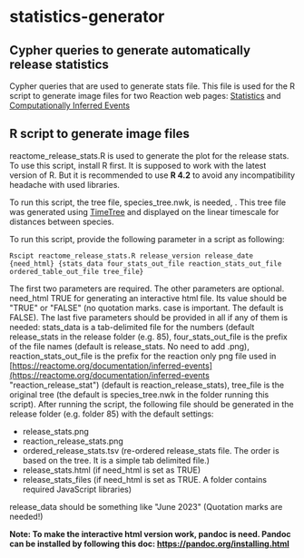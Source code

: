 # statistics-generator

## Cypher queries to generate automatically release statistics

Cypher queries that are used to generate stats file. This file is used for the R script to generate image files for two Reaction web pages: [Statistics](https://reactome.org/about/statistics "Statistics") and [Computationally Inferred Events](https://reactome.org/documentation/inferred-events "Computationally Inferred Events")

## R script to generate image files

reactome_release_stats.R is used to generate the plot for the release stats. To use this script, install R first. It is supposed to work with the latest version of R. But it is recommended to use **R 4.2** to avoid any incompatibility headache with used libraries. 

To run this script, the tree file, species_tree.nwk, is needed, . This tree file was generated using [TimeTree](http://timetree.org "timetree") and displayed on the linear timescale for distances between species.

To run this script, provide the following parameter in a script as following:

```
Rscipt reactome_release_stats.R release_version release_date {need_html} {stats_data four_stats_out_file reaction_stats_out_file ordered_table_out_file tree_file}
```

The first two parameters are required. The other parameters are optional. need_html TRUE for generating an interactive html file. Its value should be "TRUE" or "FALSE" (no quotation marks. case is important. The default is FALSE). The last five parameters should be provided in all if any of them is needed: stats_data is a tab-delimited file for the numbers (default release_stats in the release folder (e.g. 85), four_stats_out_file is the prefix of the file names (default is release_stats. No need to add .png), reaction_stats_out_file is the prefix for the reaction only png file used in [https://reactome.org/documentation/inferred-events](https://reactome.org/documentation/inferred-events "reaction_release_stat") (default is reaction_release_stats), tree_file is the original tree (the default is species_tree.nwk in the folder running this script). After running the script, the following file should be generated in the release folder (e.g. folder 85) with the default settings:

- release_stats.png
- reaction_release_stats.png
- ordered_release_stats.tsv (re-ordered release_stats file. The order is based on the tree. It is a simple tab delimited file.)
- release_stats.html (if need_html is set as TRUE)
- release_stats_files (if need_html is set as TRUE. A folder contains required JavaScript libraries)

release_data should be something like "June 2023" (Quotation marks are needed!)

**Note: To make the interactive html version work, pandoc is need. Pandoc can be installed by following this doc: https://pandoc.org/installing.html**

